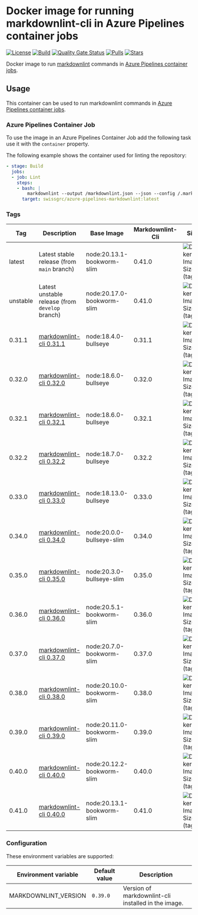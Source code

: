 # Docker image for running markdownlint-cli in Azure Pipelines container jobs

<!-- markdownlint-disable MD013 -->
[![License](https://img.shields.io/badge/license-MIT-blue.svg?style=flat-square)](https://github.com/swissgrc/docker-azure-pipelines-markdownlint/blob/main/LICENSE) [![Build](https://img.shields.io/github/actions/workflow/status/swissgrc/docker-azure-pipelines-markdownlint/publish.yml?branch=develop&style=flat-square)](https://github.com/swissgrc/docker-azure-pipelines-markdownlint/actions/workflows/publish.yml) [![Quality Gate Status](https://sonarcloud.io/api/project_badges/measure?project=swissgrc_docker-azure-pipelines-markdownlint&metric=alert_status)](https://sonarcloud.io/summary/new_code?id=swissgrc_docker-azure-pipelines-markdownlint) [![Pulls](https://img.shields.io/docker/pulls/swissgrc/azure-pipelines-markdownlint.svg?style=flat-square)](https://hub.docker.com/r/swissgrc/azure-pipelines-markdownlint) [![Stars](https://img.shields.io/docker/stars/swissgrc/azure-pipelines-markdownlint.svg?style=flat-square)](https://hub.docker.com/r/swissgrc/azure-pipelines-markdownlint)
<!-- markdownlint-restore -->

Docker image to run [markdownlint] commands in [Azure Pipelines container jobs].

## Usage

This container can be used to run markdownlint commands in [Azure Pipelines container jobs].

### Azure Pipelines Container Job

To use the image in an Azure Pipelines Container Job add the following task use it with the `container` property.

The following example shows the container used for linting the repository:

```yaml
- stage: Build
  jobs:
  - job: Lint
    steps:
    - bash: |
        markdownlint --output /markdownlint.json --json --config /.markdownlint.json /docs
      target: swissgrc/azure-pipelines-markdownlint:latest
```

### Tags

<!-- markdownlint-disable MD013 -->
| Tag      | Description                                                                                       | Base Image                 | Markdownlint-Cli | Size                                                                                                                                  |
|----------|---------------------------------------------------------------------------------------------------|----------------------------|------------------|---------------------------------------------------------------------------------------------------------------------------------------|
| latest   | Latest stable release (from `main` branch)                                                        | node:20.13.1-bookworm-slim | 0.41.0           | ![Docker Image Size (tag)](https://img.shields.io/docker/image-size/swissgrc/azure-pipelines-markdownlint/latest?style=flat-square)   |
| unstable | Latest unstable release (from `develop` branch)                                                   | node:20.17.0-bookworm-slim | 0.41.0           | ![Docker Image Size (tag)](https://img.shields.io/docker/image-size/swissgrc/azure-pipelines-markdownlint/unstable?style=flat-square) |
| 0.31.1   | [markdownlint-cli 0.31.1](https://github.com/igorshubovych/markdownlint-cli/releases/tag/v0.31.1) | node:18.4.0-bullseye       | 0.31.1           | ![Docker Image Size (tag)](https://img.shields.io/docker/image-size/swissgrc/azure-pipelines-markdownlint/0.31.1?style=flat-square)   |
| 0.32.0   | [markdownlint-cli 0.32.0](https://github.com/igorshubovych/markdownlint-cli/releases/tag/v0.32.0) | node:18.6.0-bullseye       | 0.32.0           | ![Docker Image Size (tag)](https://img.shields.io/docker/image-size/swissgrc/azure-pipelines-markdownlint/0.32.0?style=flat-square)   |
| 0.32.1   | [markdownlint-cli 0.32.1](https://github.com/igorshubovych/markdownlint-cli/releases/tag/v0.32.1) | node:18.6.0-bullseye       | 0.32.1           | ![Docker Image Size (tag)](https://img.shields.io/docker/image-size/swissgrc/azure-pipelines-markdownlint/0.32.1?style=flat-square)   |
| 0.32.2   | [markdownlint-cli 0.32.2](https://github.com/igorshubovych/markdownlint-cli/releases/tag/v0.32.1) | node:18.7.0-bullseye       | 0.32.2           | ![Docker Image Size (tag)](https://img.shields.io/docker/image-size/swissgrc/azure-pipelines-markdownlint/0.32.2?style=flat-square)   |
| 0.33.0   | [markdownlint-cli 0.33.0](https://github.com/igorshubovych/markdownlint-cli/releases/tag/v0.33.0) | node:18.13.0-bullseye      | 0.33.0           | ![Docker Image Size (tag)](https://img.shields.io/docker/image-size/swissgrc/azure-pipelines-markdownlint/0.33.0?style=flat-square)   |
| 0.34.0   | [markdownlint-cli 0.34.0](https://github.com/igorshubovych/markdownlint-cli/releases/tag/v0.34.0) | node:20.0.0-bullseye-slim  | 0.34.0           | ![Docker Image Size (tag)](https://img.shields.io/docker/image-size/swissgrc/azure-pipelines-markdownlint/0.34.0?style=flat-square)   |
| 0.35.0   | [markdownlint-cli 0.35.0](https://github.com/igorshubovych/markdownlint-cli/releases/tag/v0.35.0) | node:20.3.0-bullseye-slim  | 0.35.0           | ![Docker Image Size (tag)](https://img.shields.io/docker/image-size/swissgrc/azure-pipelines-markdownlint/0.35.0?style=flat-square)   |
| 0.36.0   | [markdownlint-cli 0.36.0](https://github.com/igorshubovych/markdownlint-cli/releases/tag/v0.36.0) | node:20.5.1-bookworm-slim  | 0.36.0           | ![Docker Image Size (tag)](https://img.shields.io/docker/image-size/swissgrc/azure-pipelines-markdownlint/0.36.0?style=flat-square)   |
| 0.37.0   | [markdownlint-cli 0.37.0](https://github.com/igorshubovych/markdownlint-cli/releases/tag/v0.37.0) | node:20.7.0-bookworm-slim  | 0.37.0           | ![Docker Image Size (tag)](https://img.shields.io/docker/image-size/swissgrc/azure-pipelines-markdownlint/0.37.0?style=flat-square)   |
| 0.38.0   | [markdownlint-cli 0.38.0](https://github.com/igorshubovych/markdownlint-cli/releases/tag/v0.38.0) | node:20.10.0-bookworm-slim | 0.38.0           | ![Docker Image Size (tag)](https://img.shields.io/docker/image-size/swissgrc/azure-pipelines-markdownlint/0.38.0?style=flat-square)   |
| 0.39.0   | [markdownlint-cli 0.39.0](https://github.com/igorshubovych/markdownlint-cli/releases/tag/v0.39.0) | node:20.11.0-bookworm-slim | 0.39.0           | ![Docker Image Size (tag)](https://img.shields.io/docker/image-size/swissgrc/azure-pipelines-markdownlint/0.39.0?style=flat-square)   |
| 0.40.0   | [markdownlint-cli 0.40.0](https://github.com/igorshubovych/markdownlint-cli/releases/tag/v0.40.0) | node:20.12.2-bookworm-slim | 0.40.0           | ![Docker Image Size (tag)](https://img.shields.io/docker/image-size/swissgrc/azure-pipelines-markdownlint/0.40.0?style=flat-square)   |
| 0.41.0   | [markdownlint-cli 0.40.0](https://github.com/igorshubovych/markdownlint-cli/releases/tag/v0.41.0) | node:20.13.1-bookworm-slim | 0.41.0           | ![Docker Image Size (tag)](https://img.shields.io/docker/image-size/swissgrc/azure-pipelines-markdownlint/0.41.0?style=flat-square)   |
<!-- markdownlint-restore -->

### Configuration

These environment variables are supported:

| Environment variable   | Default value        | Description                                                      |
|------------------------|----------------------|------------------------------------------------------------------|
| MARKDOWNLINT_VERSION   | `0.39.0`             | Version of markdownlint-cli installed in the image.              |

[markdownlint]: https://github.com/igorshubovych/markdownlint-cli
[Azure Pipelines container jobs]: https://docs.microsoft.com/en-us/azure/devops/pipelines/process/container-phases
